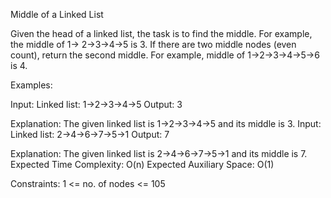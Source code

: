 Middle of a Linked List


Given the head of a linked list, the task is to find the middle. For example, the middle of 1-> 2->3->4->5 is 3. If there are two middle nodes (even count), return the second middle. For example, middle of 1->2->3->4->5->6 is 4.

Examples:

Input: Linked list: 1->2->3->4->5
Output: 3

Explanation: The given linked list is 1->2->3->4->5 and its middle is 3.
Input: Linked list: 2->4->6->7->5->1
Output: 7 

Explanation: The given linked list is 2->4->6->7->5->1 and its middle is 7.
Expected Time Complexity: O(n)
Expected Auxiliary Space: O(1)

Constraints:
1 <= no. of nodes <= 105